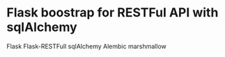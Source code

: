 # Flask boostrap for RESTFul API with sqlAlchemy

Flask
Flask-RESTFull
sqlAlchemy
Alembic
marshmallow